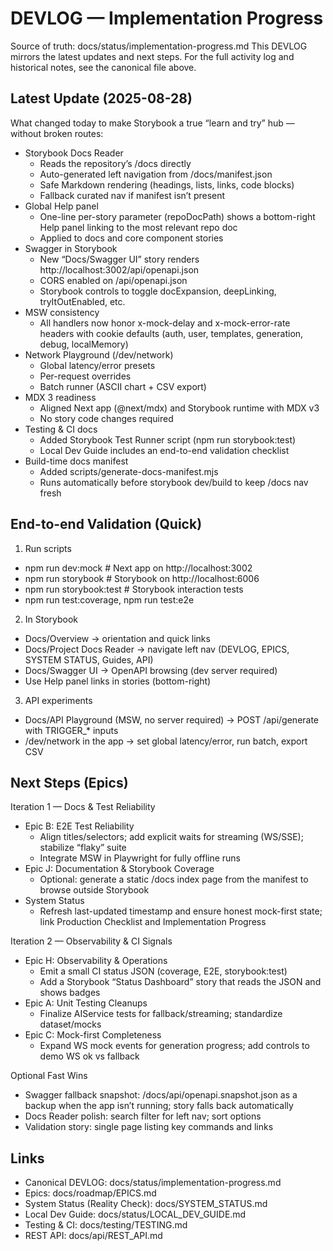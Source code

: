 # DEVLOG — Implementation Progress

Source of truth: docs/status/implementation-progress.md
This DEVLOG mirrors the latest updates and next steps. For the full activity log and historical notes, see the canonical file above.

## Latest Update (2025-08-28)

What changed today to make Storybook a true “learn and try” hub — without broken routes:

- Storybook Docs Reader
  - Reads the repository’s /docs directly
  - Auto-generated left navigation from /docs/manifest.json
  - Safe Markdown rendering (headings, lists, links, code blocks)
  - Fallback curated nav if manifest isn’t present
- Global Help panel
  - One-line per-story parameter (repoDocPath) shows a bottom-right Help panel linking to the most relevant repo doc
  - Applied to docs and core component stories
- Swagger in Storybook
  - New “Docs/Swagger UI” story renders http://localhost:3002/api/openapi.json
  - CORS enabled on /api/openapi.json
  - Storybook controls to toggle docExpansion, deepLinking, tryItOutEnabled, etc.
- MSW consistency
  - All handlers now honor x-mock-delay and x-mock-error-rate headers with cookie defaults (auth, user, templates, generation, debug, localMemory)
- Network Playground (/dev/network)
  - Global latency/error presets
  - Per-request overrides
  - Batch runner (ASCII chart + CSV export)
- MDX 3 readiness
  - Aligned Next app (@next/mdx) and Storybook runtime with MDX v3
  - No story code changes required
- Testing & CI docs
  - Added Storybook Test Runner script (npm run storybook:test)
  - Local Dev Guide includes an end-to-end validation checklist
- Build-time docs manifest
  - Added scripts/generate-docs-manifest.mjs
  - Runs automatically before storybook dev/build to keep /docs nav fresh

## End-to-end Validation (Quick)

1. Run scripts

- npm run dev:mock # Next app on http://localhost:3002
- npm run storybook # Storybook on http://localhost:6006
- npm run storybook:test # Storybook interaction tests
- npm run test:coverage, npm run test:e2e

2. In Storybook

- Docs/Overview → orientation and quick links
- Docs/Project Docs Reader → navigate left nav (DEVLOG, EPICS, SYSTEM STATUS, Guides, API)
- Docs/Swagger UI → OpenAPI browsing (dev server required)
- Use Help panel links in stories (bottom-right)

3. API experiments

- Docs/API Playground (MSW, no server required) → POST /api/generate with TRIGGER\_\* inputs
- /dev/network in the app → set global latency/error, run batch, export CSV

## Next Steps (Epics)

Iteration 1 — Docs & Test Reliability

- Epic B: E2E Test Reliability
  - Align titles/selectors; add explicit waits for streaming (WS/SSE); stabilize “flaky” suite
  - Integrate MSW in Playwright for fully offline runs
- Epic J: Documentation & Storybook Coverage
  - Optional: generate a static /docs index page from the manifest to browse outside Storybook
- System Status
  - Refresh last-updated timestamp and ensure honest mock-first state; link Production Checklist and Implementation Progress

Iteration 2 — Observability & CI Signals

- Epic H: Observability & Operations
  - Emit a small CI status JSON (coverage, E2E, storybook:test)
  - Add a Storybook “Status Dashboard” story that reads the JSON and shows badges
- Epic A: Unit Testing Cleanups
  - Finalize AIService tests for fallback/streaming; standardize dataset/mocks
- Epic C: Mock-first Completeness
  - Expand WS mock events for generation progress; add controls to demo WS ok vs fallback

Optional Fast Wins

- Swagger fallback snapshot: /docs/api/openapi.snapshot.json as a backup when the app isn’t running; story falls back automatically
- Docs Reader polish: search filter for left nav; sort options
- Validation story: single page listing key commands and links

## Links

- Canonical DEVLOG: docs/status/implementation-progress.md
- Epics: docs/roadmap/EPICS.md
- System Status (Reality Check): docs/SYSTEM_STATUS.md
- Local Dev Guide: docs/status/LOCAL_DEV_GUIDE.md
- Testing & CI: docs/testing/TESTING.md
- REST API: docs/api/REST_API.md
